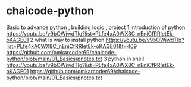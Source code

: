 # chaicode-python
Basic to advance python , building logic , project
1 introduction of python
https://youtu.be/v9bOWjwdTlg?list=PLfe4xA0WX8C_nEniCfRRIetEk-oKAGE01
2 what is way to install python
https://youtu.be/v9bOWjwdTlg?list=PLfe4xA0WX8C_nEniCfRRIetEk-oKAGE01&t=469
https://github.com/omkarcoder69/chaicode-python/blob/main/01_Basics/pnotes.txt
3 python in shell
https://youtu.be/v9bOWjwdTlg?list=PLfe4xA0WX8C_nEniCfRRIetEk-oKAGE01
https://github.com/omkarcoder69/chaicode-python/blob/main/01_Basics/pnotes.txt
